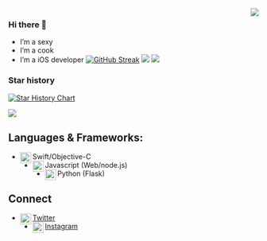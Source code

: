 <img align="right" src="https://github-readme-stats.vercel.app/api?username=crazypoo&show_icons=true&icon_color=CE1D2D&text_color=718096&bg_color=ffffff&hide_title=true" />

### Hi there 👋
- I’m a sexy
- I’m a cook
- I’m a iOS developer
[![GitHub Streak](http://github-readme-streak-stats.herokuapp.com?user=crazypoo&theme=dark&locale=zh_Hans)](https://git.io/streak-stats)
![](https://github-readme-stats.vercel.app/api/top-langs/?username=crazypoo&theme=dark&hide_border=false&include_all_commits=true&count_private=true&layout=compact)
[![](https://visitcount.itsvg.in/api?id=crazypoo&label=Profile%20Views&pretty=false)](https://visitcount.itsvg.in)
### Star history
[![Star History Chart](https://api.star-history.com/svg?repos=crazypoo/PTools&type=Date)](https://star-history.com/#crazypoo/PTools&Date)

![](https://raw.githubusercontent.com/crazypoo/crazypoo/main/assets/github-contribution-grid-snake.svg)

## Languages & Frameworks:
- Swift/Objective-C <img align="left" alt="swift" width="22px" src="https://cdn.jsdelivr.net/npm/simple-icons@v3/icons/swift.svg"/>
- Javascript (Web/node.js)<img align="left" alt="javascript" width="22px" src="https://cdn.jsdelivr.net/npm/simple-icons@v3/icons/javascript.svg"/>
- Python (Flask)<img align="left" alt="python" width="22px" src="https://cdn.jsdelivr.net/npm/simple-icons@v3/icons/python.svg"/>

## Connect
- [Twitter<img align="left" alt="crazypeepoo | Twitter" width="22px" src="https://cdn.jsdelivr.net/npm/simple-icons@v3/icons/twitter.svg"/>][twitter] 
- [Instagram<img align="left" alt="jaxdeng_ | Instagram" width="22px" src="https://cdn.jsdelivr.net/npm/simple-icons@v3/icons/instagram.svg"/>][Instagram] 

[twitter]: https://twitter.com/crazypeepoo
[instagram]: https://instagram.com/jaxdeng_
